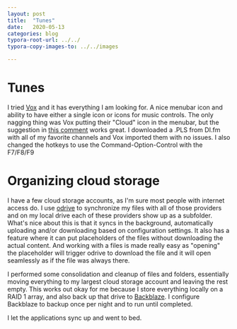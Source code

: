 ```yaml
---
layout: post
title:  "Tunes"
date:   2020-05-13
categories: blog
typora-root-url: ../../
typora-copy-images-to: ../../images

---
```


# Tunes

I tried [Vox](https://vox.rocks/) and it has everything I am looking for.  A nice menubar icon and ability to have either a single icon or icons for music controls.  The only nagging thing was Vox putting their "Cloud" icon in the menubar, but the suggestion in [this comment](https://vox.rocks/forum/t/loop-icon-in-taskbar-keeps-coming-back/4786/6) works great.  I downloaded a .PLS from DI.fm with all of my favorite channels and Vox imported them with no issues.  I also changed the hotkeys to use the Command-Option-Control with the F7/F8/F9 

# Organizing cloud storage

I have a few cloud storage accounts, as I'm sure most people with internet access do.  I use [odrive](https://odrive.com/) to synchronize my files with all of those providers and on my local drive each of these providers show up as a subfolder.  What's nice about this is that it syncs in the background, automatically uploading and/or downloading based on configuration settings.  It also has a feature where it can put placeholders of the files without downloading the actual content.  And working with a files is made really easy as "opening" the placeholder will trigger odrive to download the file and it will open seamlessly as if the file was always there.

I performed some consolidation and cleanup of files and folders, essentially moving everything to my largest cloud storage account and leaving the rest empty.  This works out okay for me because I store everything locally on a RAID 1 array, and also back up that drive to [Backblaze](https://www.backblaze.com/).  I configure Backblaze to backup once per night and to run until completed.

I let the applications sync up and went to bed.

